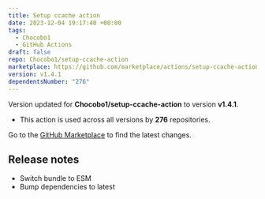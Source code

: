 ```yaml
---
title: Setup ccache action
date: 2023-12-04 19:17:40 +00:00
tags:
  - Chocobo1
  - GitHub Actions
draft: false
repo: Chocobo1/setup-ccache-action
marketplace: https://github.com/marketplace/actions/setup-ccache-action
version: v1.4.1
dependentsNumber: "276"
---
```



Version updated for **Chocobo1/setup-ccache-action** to version **v1.4.1**.
- This action is used across all versions by **276** repositories.

Go to the [GitHub Marketplace](https://github.com/marketplace/actions/setup-ccache-action) to find the latest changes.

## Release notes

* Switch bundle to ESM
* Bump dependencies to latest

